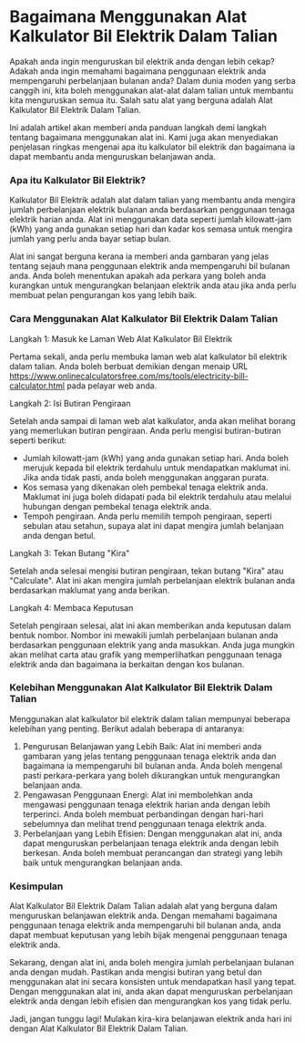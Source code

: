 Bagaimana Menggunakan Alat Kalkulator Bil Elektrik Dalam Talian
===============================================================

Apakah anda ingin menguruskan bil elektrik anda dengan lebih cekap? Adakah anda ingin memahami bagaimana penggunaan elektrik anda mempengaruhi perbelanjaan bulanan anda? Dalam dunia moden yang serba canggih ini, kita boleh menggunakan alat-alat dalam talian untuk membantu kita menguruskan semua itu. Salah satu alat yang berguna adalah Alat Kalkulator Bil Elektrik Dalam Talian.

Ini adalah artikel akan memberi anda panduan langkah demi langkah tentang bagaimana menggunakan alat ini. Kami juga akan menyediakan penjelasan ringkas mengenai apa itu kalkulator bil elektrik dan bagaimana ia dapat membantu anda menguruskan belanjawan anda.

### Apa itu Kalkulator Bil Elektrik?

Kalkulator Bil Elektrik adalah alat dalam talian yang membantu anda mengira jumlah perbelanjaan elektrik bulanan anda berdasarkan penggunaan tenaga elektrik harian anda. Alat ini menggunakan data seperti jumlah kilowatt-jam (kWh) yang anda gunakan setiap hari dan kadar kos semasa untuk mengira jumlah yang perlu anda bayar setiap bulan.

Alat ini sangat berguna kerana ia memberi anda gambaran yang jelas tentang sejauh mana penggunaan elektrik anda mempengaruhi bil bulanan anda. Anda boleh menentukan apakah ada perkara yang boleh anda kurangkan untuk mengurangkan belanjaan elektrik anda atau jika anda perlu membuat pelan pengurangan kos yang lebih baik.

### Cara Menggunakan Alat Kalkulator Bil Elektrik Dalam Talian

Langkah 1: Masuk ke Laman Web Alat Kalkulator Bil Elektrik

Pertama sekali, anda perlu membuka laman web alat kalkulator bil elektrik dalam talian. Anda boleh berbuat demikian dengan menaip URL <https://www.onlinecalculatorsfree.com/ms/tools/electricity-bill-calculator.html> pada pelayar web anda.

Langkah 2: Isi Butiran Pengiraan

Setelah anda sampai di laman web alat kalkulator, anda akan melihat borang yang memerlukan butiran pengiraan. Anda perlu mengisi butiran-butiran seperti berikut:

- Jumlah kilowatt-jam (kWh) yang anda gunakan setiap hari. Anda boleh merujuk kepada bil elektrik terdahulu untuk mendapatkan maklumat ini. Jika anda tidak pasti, anda boleh menggunakan anggaran purata.
- Kos semasa yang dikenakan oleh pembekal tenaga elektrik anda. Maklumat ini juga boleh didapati pada bil elektrik terdahulu atau melalui hubungan dengan pembekal tenaga elektrik anda.
- Tempoh pengiraan. Anda perlu memilih tempoh pengiraan, seperti sebulan atau setahun, supaya alat ini dapat mengira jumlah belanjaan anda dengan betul.

Langkah 3: Tekan Butang "Kira"

Setelah anda selesai mengisi butiran pengiraan, tekan butang "Kira" atau "Calculate". Alat ini akan mengira jumlah perbelanjaan elektrik bulanan anda berdasarkan maklumat yang anda berikan.

Langkah 4: Membaca Keputusan

Setelah pengiraan selesai, alat ini akan memberikan anda keputusan dalam bentuk nombor. Nombor ini mewakili jumlah perbelanjaan bulanan anda berdasarkan penggunaan elektrik yang anda masukkan. Anda juga mungkin akan melihat carta atau grafik yang memperlihatkan penggunaan tenaga elektrik anda dan bagaimana ia berkaitan dengan kos bulanan.

### Kelebihan Menggunakan Alat Kalkulator Bil Elektrik Dalam Talian

Menggunakan alat kalkulator bil elektrik dalam talian mempunyai beberapa kelebihan yang penting. Berikut adalah beberapa di antaranya:

1. Pengurusan Belanjawan yang Lebih Baik: Alat ini memberi anda gambaran yang jelas tentang penggunaan tenaga elektrik anda dan bagaimana ia mempengaruhi bil bulanan anda. Anda boleh mengenal pasti perkara-perkara yang boleh dikurangkan untuk mengurangkan belanjaan anda.
2. Pengawasan Penggunaan Energi: Alat ini membolehkan anda mengawasi penggunaan tenaga elektrik harian anda dengan lebih terperinci. Anda boleh membuat perbandingan dengan hari-hari sebelumnya dan melihat trend penggunaan tenaga elektrik anda.
3. Perbelanjaan yang Lebih Efisien: Dengan menggunakan alat ini, anda dapat menguruskan perbelanjaan tenaga elektrik anda dengan lebih berkesan. Anda boleh membuat perancangan dan strategi yang lebih baik untuk mengurangkan belanjaan anda.

### Kesimpulan

Alat Kalkulator Bil Elektrik Dalam Talian adalah alat yang berguna dalam menguruskan belanjawan elektrik anda. Dengan memahami bagaimana penggunaan tenaga elektrik anda mempengaruhi bil bulanan anda, anda dapat membuat keputusan yang lebih bijak mengenai penggunaan tenaga elektrik anda.

Sekarang, dengan alat ini, anda boleh mengira jumlah perbelanjaan bulanan anda dengan mudah. Pastikan anda mengisi butiran yang betul dan menggunakan alat ini secara konsisten untuk mendapatkan hasil yang tepat. Dengan menggunakan alat ini, anda akan dapat menguruskan perbelanjaan elektrik anda dengan lebih efisien dan mengurangkan kos yang tidak perlu.

Jadi, jangan tunggu lagi! Mulakan kira-kira belanjawan elektrik anda hari ini dengan Alat Kalkulator Bil Elektrik Dalam Talian.